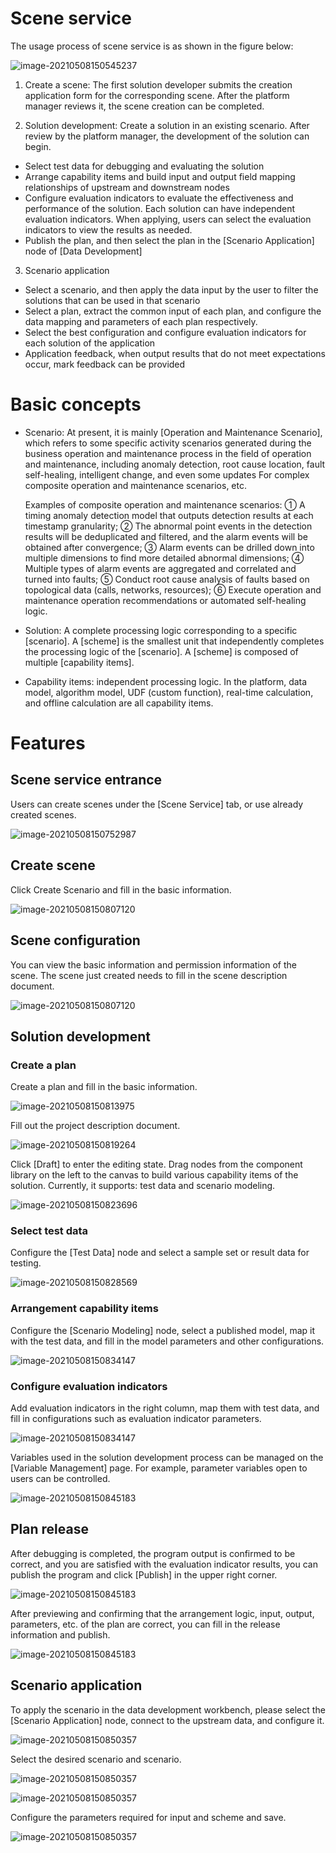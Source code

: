 # Scene service

The usage process of scene service is as shown in the figure below:

![image-20210508150545237](./assets/001.png)

 

1) Create a scene: The first solution developer submits the creation application form for the corresponding scene. After the platform manager reviews it, the scene creation can be completed.

2) Solution development: Create a solution in an existing scenario. After review by the platform manager, the development of the solution can begin.

- Select test data for debugging and evaluating the solution
- Arrange capability items and build input and output field mapping relationships of upstream and downstream nodes
- Configure evaluation indicators to evaluate the effectiveness and performance of the solution. Each solution can have independent evaluation indicators. When applying, users can select the evaluation indicators to view the results as needed.
- Publish the plan, and then select the plan in the [Scenario Application] node of [Data Development]

3) Scenario application

- Select a scenario, and then apply the data input by the user to filter the solutions that can be used in that scenario
- Select a plan, extract the common input of each plan, and configure the data mapping and parameters of each plan respectively.
- Select the best configuration and configure evaluation indicators for each solution of the application
- Application feedback, when output results that do not meet expectations occur, mark feedback can be provided

# Basic concepts

* Scenario: At present, it is mainly [Operation and Maintenance Scenario], which refers to some specific activity scenarios generated during the business operation and maintenance process in the field of operation and maintenance, including anomaly detection, root cause location, fault self-healing, intelligent change, and even some updates For complex composite operation and maintenance scenarios, etc.

   Examples of composite operation and maintenance scenarios:
   ① A timing anomaly detection model that outputs detection results at each timestamp granularity;
   ② The abnormal point events in the detection results will be deduplicated and filtered, and the alarm events will be obtained after convergence;
   ③ Alarm events can be drilled down into multiple dimensions to find more detailed abnormal dimensions;
   ④ Multiple types of alarm events are aggregated and correlated and turned into faults;
   ⑤ Conduct root cause analysis of faults based on topological data (calls, networks, resources);
   ⑥ Execute operation and maintenance operation recommendations or automated self-healing logic.

* Solution: A complete processing logic corresponding to a specific [scenario]. A [scheme] is the smallest unit that independently completes the processing logic of the [scenario]. A [scheme] is composed of multiple [capability items].

* Capability items: independent processing logic. In the platform, data model, algorithm model, UDF (custom function), real-time calculation, and offline calculation are all capability items.

# Features

## Scene service entrance

Users can create scenes under the [Scene Service] tab, or use already created scenes.

![image-20210508150752987](./assets/002.png)

## Create scene

Click Create Scenario and fill in the basic information.

![image-20210508150807120](./assets/003.png)

 

## Scene configuration

You can view the basic information and permission information of the scene. The scene just created needs to fill in the scene description document.

![image-20210508150807120](./assets/004.png)

## Solution development

### Create a plan

Create a plan and fill in the basic information.

![image-20210508150813975](./assets/005.png)

 

Fill out the project description document.

![image-20210508150819264](./assets/006.png)

 

Click [Draft] to enter the editing state. Drag nodes from the component library on the left to the canvas to build various capability items of the solution. Currently, it supports: test data and scenario modeling.

![image-20210508150823696](./assets/007.png)

### Select test data

Configure the [Test Data] node and select a sample set or result data for testing.

![image-20210508150828569](./assets/008.png)

### Arrangement capability items

Configure the [Scenario Modeling] node, select a published model, map it with the test data, and fill in the model parameters and other configurations.

![image-20210508150834147](./assets/009.png)

### Configure evaluation indicators

Add evaluation indicators in the right column, map them with test data, and fill in configurations such as evaluation indicator parameters.

![image-20210508150834147](./assets/010.png)

Variables used in the solution development process can be managed on the [Variable Management] page. For example, parameter variables open to users can be controlled.

![image-20210508150845183](./assets/011.png)

## Plan release

After debugging is completed, the program output is confirmed to be correct, and you are satisfied with the evaluation indicator results, you can publish the program and click [Publish] in the upper right corner.

![image-20210508150845183](./assets/012.png)

After previewing and confirming that the arrangement logic, input, output, parameters, etc. of the plan are correct, you can fill in the release information and publish.

![image-20210508150845183](./assets/013.png)

## Scenario application

To apply the scenario in the data development workbench, please select the [Scenario Application] node, connect to the upstream data, and configure it.

![image-20210508150850357](./assets/014.png)

Select the desired scenario and scenario.

![image-20210508150850357](./assets/015.png)

![image-20210508150850357](./assets/016.png)

Configure the parameters required for input and scheme and save.

![image-20210508150850357](./assets/017.png)